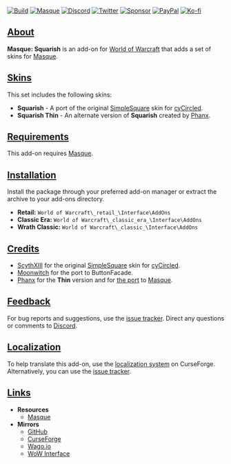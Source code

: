 <a name="Top"></a>
[![Build][SVG-Build]][Build]
[![Masque][SVG-Masque]][Masque]
[![Discord][SVG-Discord]][Discord]
[![Twitter][SVG-Twitter]][Twitter]
[![Sponsor][SVG-Sponsor]][Sponsor]
[![PayPal][SVG-PayPal]][PayPal]
[![Ko-fi][SVG-Kofi]][Kofi]

## [About][Top]

**Masque: Squarish** is an add-on for [World of Warcraft](https://worldofwarcraft.com "World of Warcraft") that adds a set of skins for [Masque].

## [Skins][Top]

This set includes the following skins:

- **Squarish** - A port of the original [SimpleSquare] skin for [cyCircled].
- **Squarish Thin** - An alternate version of **Squarish** created by [Phanx].

## [Requirements][Top]

This add-on requires [Masque].

## [Installation][Top]

Install the package through your preferred add-on manager or extract the archive to your add-ons directory.

- **Retail:** `World of Warcraft\_retail_\Interface\AddOns`
- **Classic Era:** `World of Warcraft\_classic_era_\Interface\AddOns`
- **Wrath Classic:** `World of Warcraft\_classic_\Interface\AddOns`

## [Credits][Top]

- [ScythXIII](https://www.wowinterface.com/forums/member.php?action=getinfo&userid=71237 "ScythXIII @ WoW Interface") for the original [SimpleSquare] skin for [cyCircled].
- [Moonwitch](https://www.wowinterface.com/forums/member.php?action=getinfo&userid=65557 "Moonwitch @ WoW Interface") for the port to ButtonFacade.
- [Phanx] for the **Thin** version and for [the port](https://github.com/phanx-wow/Masque_SimpleSquare "SimpleSquare @ GitHub") to [Masque].

## [Feedback][Top]

For bug reports and suggestions, use the [issue tracker]. Direct any questions or comments to [Discord].

## [Localization][Top]

To help translate this add-on, use the [localization system] on CurseForge. Alternatively, you can use the [issue tracker].

## [Links][Top]

- **Resources**
  - [Masque][Masque]
- **Mirrors**
  - [GitHub]
  - [CurseForge]
  - [Wago.io]
  - [WoW Interface]

[//]: # (Links)

[Top]: #Top (Top of the Page)

[Build]: https://github.com/SFX-WoW/Masque_Squarish/actions/workflows/build-release.yml (Build Status)
[Masque]: https://github.com/SFX-WoW/Masque (Download Masque)
[Discord]: https://discord.gg/7MTWRgDzz8 (Join the Discord)
[Twitter]: https://twitter.com/stormfxi (Follow on Twitter)
[Sponsor]: https://github.com/sponsors/StormFX (Sponsor on GitHub)
[PayPal]: https://www.paypal.com/donate/?hosted_button_id=EELAK9TC4W4KQ (Donate via PayPal)
[Kofi]: https://ko-fi.com/StormFX (Donate via Ko-fi)

[SimpleSquare]: https://www.wowinterface.com/downloads/info7893 (SimpleSquare for cyCircled)
[cyCircled]: https://www.wowinterface.com/downloads/info6287 (cyCircled @ WoW Interface)
[Phanx]: https://github.com/phanx-wow (Phanx @ GitHub)

[Issue Tracker]: https://github.com/SFX-WoW/Masque_Squarish/issues (Report an Issue)
[Localization System]: https://www.curseforge.com/wow/addons/masque-squarish/localization (Translate on CurseForge)

[GitHub]: https://github.com/SFX-WoW/Masque_Squarish (View on GitHub)
[CurseForge]: https://www.curseforge.com/wow/addons/masque-squarish (View on CurseForge)
[Wago.io]: https://addons.wago.io/addons/masque-squarish (View on Wago.io)
[WoW Interface]: https://www.wowinterface.com/downloads/info26494 (View on WoW Interface)

[//]: # (Images)

[SVG-Build]: https://img.shields.io/github/actions/workflow/status/SFX-WoW/Masque_Squarish/build-release.yml?label=Build&logo=github&logoColor=fff&style=flat-square
[SVG-Masque]: https://img.shields.io/endpoint?url=https://wow.stormfx.com/img/svg/masque-skin.json
[SVG-Discord]: https://img.shields.io/endpoint?url=https://www.stormfx.com/img/svg/discord.json
[SVG-Twitter]: https://img.shields.io/endpoint?url=https://www.stormfx.com/img/svg/twitter.json
[SVG-Sponsor]: https://img.shields.io/endpoint?url=https://www.stormfx.com/img/svg/github-sponsor.json
[SVG-PayPal]: https://img.shields.io/endpoint?url=https://www.stormfx.com/img/svg/paypal.json
[SVG-Kofi]: https://img.shields.io/endpoint?url=https://www.stormfx.com/img/svg/kofi.json

